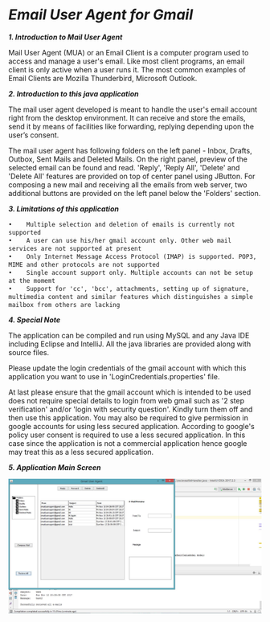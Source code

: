 ﻿_Email User Agent for Gmail_
====================================

_**1. Introduction to Mail User Agent**_

Mail User Agent (MUA) or an Email Client is a computer program used to access and manage a user's email. Like most client programs, an email client is only active when a user runs it. The most common examples of Email Clients are Mozilla Thunderbird, Microsoft Outlook. 

_**2. Introduction to this java application**_

The mail user agent developed is meant to handle the user's email account right from the desktop environment. It can receive and store the emails, send it by means of facilities like forwarding, replying depending upon the user’s consent.

The mail user agent has following folders on the left panel - Inbox, Drafts, Outbox, Sent Mails and Deleted Mails. On the right panel, preview of the selected email can be found and read. 'Reply', 'Reply All', 'Delete' and 'Delete All' features are provided on top of center panel using JButton. For composing a new mail and receiving all the emails from web server, two additional buttons are provided on the left panel below the 'Folders' section.


_**3. Limitations of this application**_

    •	 Multiple selection and deletion of emails is currently not supported
    •	 A user can use his/her gmail account only. Other web mail services are not supported at present
    •	 Only Internet Message Access Protocol (IMAP) is supported. POP3, MIME and other protocols are not supported
    •	 Single account support only. Multiple accounts can not be setup at the momemt
    •	 Support for 'cc', 'bcc', attachments, setting up of signature, multimedia content and similar features which distinguishes a simple mailbox from others are lacking
    
_**4. Special Note**_

The application can be compiled and run using MySQL and any Java IDE including Eclipse and IntelliJ. All the java libraries are provided along with source files.

Please update the login credentials of the gmail account with which this application you want to use in 'LoginCredentials.properties' file.

At last please ensure that the gmail account which is intended to be used does not require special details to login from web gmail such as '2 step verification' and/or 'login with security question'. Kindly turn them off and then use this application. You may also be required to give permission in google accounts for using less secured application. According to google's policy user consent is required to use a less secured application. In this case since the application is not a commercial application hence google may treat this as a less secured application.

_**5. Application Main Screen**_

![Application Main Screen](mua.JPG)